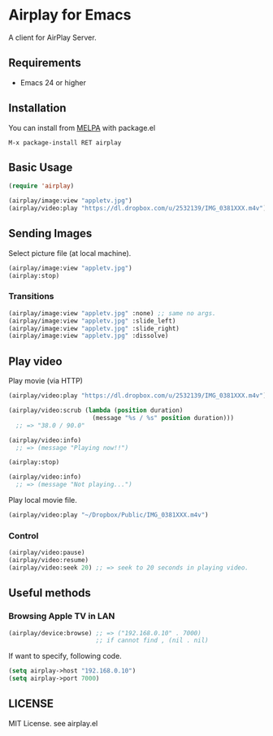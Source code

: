# Airplay for Emacs

A client for AirPlay Server.

## Requirements

- Emacs 24 or higher

## Installation

You can install from [MELPA](https://melpa.org/) with package.el

    M-x package-install RET airplay

## Basic Usage

```lisp
(require 'airplay)

(airplay/image:view "appletv.jpg")
(airplay/video:play "https://dl.dropbox.com/u/2532139/IMG_0381XXX.m4v")
```

## Sending Images

Select picture file (at local machine).

```lisp
(airplay/image:view "appletv.jpg")
(airplay:stop)
```

### Transitions

```lisp
(airplay/image:view "appletv.jpg" :none) ;; same no args.
(airplay/image:view "appletv.jpg" :slide_left)
(airplay/image:view "appletv.jpg" :slide_right)
(airplay/image:view "appletv.jpg" :dissolve)
```

## Play video

Play movie (via HTTP)

```lisp
(airplay/video:play "https://dl.dropbox.com/u/2532139/IMG_0381XXX.m4v")

(airplay/video:scrub (lambda (position duration)
                       (message "%s / %s" position duration)))
  ;; => "38.0 / 90.0"

(airplay/video:info)
  ;; => (message "Playing now!!")

(airplay:stop)

(airplay/video:info)
  ;; => (message "Not playing...")
```

Play local movie file.

```lisp
(airplay/video:play "~/Dropbox/Public/IMG_0381XXX.m4v")
```

### Control

```lisp
(airplay/video:pause)
(airplay/video:resume)
(airplay/video:seek 20) ;; => seek to 20 seconds in playing video.
```

## Useful methods

### Browsing Apple TV in LAN

```lisp
(airplay/device:browse) ;; => ("192.168.0.10" . 7000)
                        ;; if cannot find , (nil . nil)
```

If want to specify, following code.

```lisp
(setq airplay->host "192.168.0.10")
(setq airplay->port 7000)
```

## LICENSE

MIT License. see airplay.el
